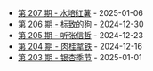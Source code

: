 * [第 207 期 - 水培红薯](https://weekly.tw93.fun/posts/207-水培红薯) - 2025-01-06
* [第 206 期 - 标致的狗](https://weekly.tw93.fun/posts/206-标致的狗) - 2024-12-30
* [第 205 期 - 听张信哲](https://weekly.tw93.fun/posts/205-听张信哲) - 2024-12-23
* [第 204 期 - 肉桂拿铁](https://weekly.tw93.fun/posts/204-肉桂拿铁) - 2024-12-16
* [第 203 期 - 银杏季节](https://weekly.tw93.fun/posts/203-银杏季节) - 2025-01-01
